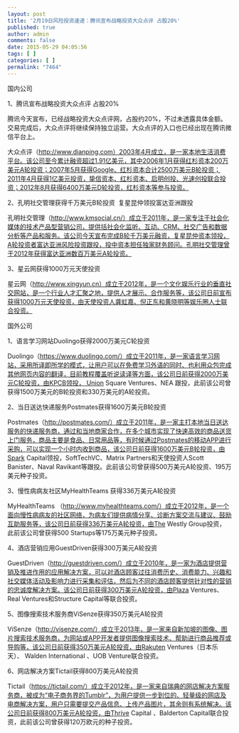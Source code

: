 ```yaml
---
layout: post
title: '2月19日风险投资速递：腾讯宣布战略投资大众点评 占股20%'
published: true
author: admin
comments: false
date: 2015-05-29 04:05:56
tags: [ ]
categories: [ ]
permalink: "7464"
---
```



国内公司

1、腾讯宣布战略投资大众点评 占股20%

腾讯今天宣布，已经战略投资大众点评网，占股约20%，不过未透露具体金额。交易完成后，大众点评将继续保持独立运营。大众点评的入口也已经出现在腾讯微信平台上。

大众点评（http://www.dianping.com）2003年4月成立，是一家本地生活消费平台。该公司至今累计融资超过1.91亿美元，其中2006年1月获得红杉资本200万美元A轮投资；2007年5月获得Google、红杉资本合计2500万美元B轮投资；2011年4月获得1亿美元投资，挚信资本、红杉资本、启明创投、光速创投联合投资；2012年8月获得6400万美元D轮投资，红杉资本等参与投资。

2、孔明社交管理获得千万美元B轮投资  复星昆仲领投富达亚洲跟投

孔明社交管理（http://www.kmsocial.cn/）成立于2011年，是一家专注于社会化媒体的技术产品型营销公司，提供括社会化监听、互动、CRM、社交广告和数据分析等产品和服务。该公司今天宣布完成B轮千万美元融资，复星昆仲资本领投，A轮投资者富达亚洲风险投资跟投，投中资本担任独家财务顾问。孔明社交管理曾于2012年获得富达亚洲数百万美元A轮投资。

3、星云网获得1000万元天使投资

星云网（http://www.xingyun.cn）成立于2012年，是一个文化娱乐行业的垂直社交网站，是一个行业人才汇聚之地，提供人才展示、合作服务等，该公司日前宣布获得1000万元天使投资，由天使投资人龚虹嘉、倪正东和黄晓明等娱乐圈人士联合投资。

国外公司

1、语言学习网站Duolingo获得2000万美元C轮投资

Duolingo（https://www.duolingo.com/）成立于2011年，是一家语言学习网站，采用所译即所学的模式，让用户可以在免费学习外语的同时、也利用众包完成其他网页内容的翻译，目前教程覆盖听说读译等方面，该公司日前获得2000万美元C轮投资，由KPCB领投， Union Square Ventures、NEA 跟投，此前该公司曾获得1500万美元的B轮投资和330万美元的A轮投资。

2、当日送达快递服务Postmates获得1600万美元B轮投资

Postmates（http://postmates.com/）成立于2011年，是一家主打本地当日送达服务的快递服务商，通过和当地商家合作，在多个城市实现了快速高效的商品送货上门服务，商品主要是食品、日常用品等，有时候通过Postmates的移动APP进行采购，可以实现一个小时内收到商品，该公司日前获得1600万美元B轮投资，由Spark Capital领投，SoftTechVC、Matrix Partners和天使投资人Scott Banister、Naval Ravikant等跟投。此前该公司曾获得500万美元A轮投资、195万美元种子投资。

3、慢性病病友社区MyHealthTeams 获得336万美元A轮投资

MyHealthTeams （http://www.myhealthteams.com/）成立于2012年，是一个面向慢性病病友的社区网络，为病友们提供病情分享、诊断方案交流与建议、鼓励互助服务等，该公司日前获得336万美元A轮投资，由The Westly Group投资，此前该公司曾获得500 Startups等175万美元种子投资。

4、酒店营销应用GuestDriven获得300万美元A轮投资

GuestDriven（http://guestdriven.com/）成立于2010年，是一家为酒店提供营销及推进作用的应用解决方案，可以对酒店顾客过往消费历史、消费能力、兴趣和社交媒体活动及影响力进行采集和评估，然后为不同的酒店顾客提供针对性的营销的忠诚度解决方案。该公司日前获得300万美元A轮投资，由Plaza Ventures、Real Ventures和Structure Capital等联合投资。

5、图像搜索技术服务商ViSenze获得350万美元A轮投资

ViSenze（http://visenze.com/）成立于2013年，是一家来自新加坡的图像、图片搜索技术服务商，为网站或APP开发者提供图像搜索技术、帮助进行商品推荐或导购等，该公司日前获得350万美元A轮投资，由Rakuten Ventures（日本乐天）、 Walden International 、UOB Venture联合投资。

6、网店解决方案Tictail获得800万美元A轮投资

Tictail（https://tictail.com/）成立于2012年，是一家来自瑞典的网店解决方案服务商，被成为“电子商务界的Tumblr”，为用户提供一步到位的、轻量级的网店及电商解决方案，用户只需要提交产品信息、上传产品图片，其余则有系统解决。该公司日前获得800万美元A轮投资，由Thrive Capital 、Balderton Capital联合投资，此前该公司曾获得120万欧元的种子投资。
